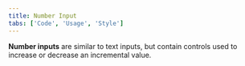 ```yaml
---
title: Number Input
tabs: ['Code', 'Usage', 'Style']
---
```


**Number inputs** are similar to text inputs, but contain controls used to increase or decrease an incremental value.

<component 
    name="Number Input"
    component="number-input" 
    variation="number-input"
    experimental="true"
    >
</component>
<component-docs component="number-input" experimental="true"></component-docs>
